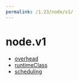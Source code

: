 ```yaml
---
permalink: /1.23/node/v1/
---
```


# node.v1



* [overhead](overhead.md)
* [runtimeClass](runtimeClass.md)
* [scheduling](scheduling.md)
